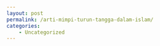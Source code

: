 ```yaml
---
layout: post
permalink: /arti-mimpi-turun-tangga-dalam-islam/
categories:
    - Uncategorized
---
```



